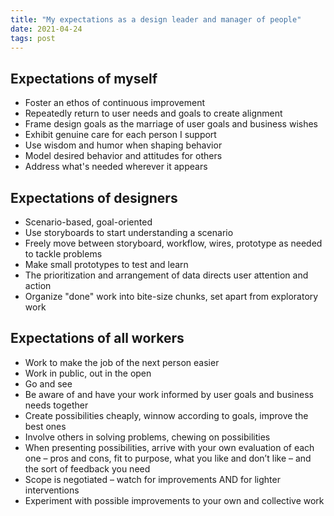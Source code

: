 ```yaml
---
title: "My expectations as a design leader and manager of people"
date: 2021-04-24
tags: post
---
```


## Expectations of myself

- Foster an ethos of continuous improvement
- Repeatedly return to user needs and goals to create alignment
- Frame design goals as the marriage of user goals and business wishes
- Exhibit genuine care for each person I support
- Use wisdom and humor when shaping behavior
- Model desired behavior and attitudes for others
- Address what's needed wherever it appears

## Expectations of designers

- Scenario-based, goal-oriented
- Use storyboards to start understanding a scenario
- Freely move between storyboard, workflow, wires, prototype as needed to tackle problems
- Make small prototypes to test and learn
- The prioritization and arrangement of data directs user attention and action
- Organize "done" work into bite-size chunks, set apart from exploratory work

## Expectations of all workers

- Work to make the job of the next person easier
- Work in public, out in the open
- Go and see
- Be aware of and have your work informed by user goals and business needs together
- Create possibilities cheaply, winnow according to goals, improve the best ones
- Involve others in solving problems, chewing on possibilities
- When presenting possibilities, arrive with your own evaluation of each one – pros and cons, fit to purpose, what you like and don’t like – and the sort of feedback you need
- Scope is negotiated – watch for improvements AND for lighter interventions
- Experiment with possible improvements to your own and collective work
